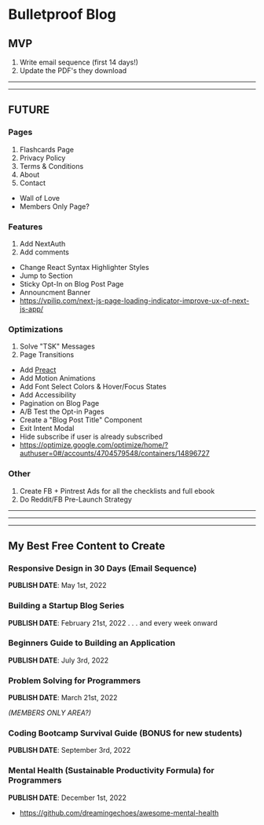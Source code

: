 # Bulletproof Blog

## MVP

1. Write email sequence (first 14 days!)
2. Update the PDF's they download

---

---

## FUTURE

### Pages

1. Flashcards Page
2. Privacy Policy
3. Terms & Conditions
4. About
5. Contact

- Wall of Love
- Members Only Page?

### Features

1. Add NextAuth
2. Add comments

- Change React Syntax Highlighter Styles
- Jump to Section
- Sticky Opt-In on Blog Post Page
- Announcment Banner
- https://vpilip.com/next-js-page-loading-indicator-improve-ux-of-next-js-app/

### Optimizations

1. Solve "TSK" Messages
2. Page Transitions

- Add [Preact](https://github.com/leerob/leerob.io/blob/main/package.json)
- Add Motion Animations
- Add Font Select Colors & Hover/Focus States
- Add Accessibility
- Pagination on Blog Page
- A/B Test the Opt-in Pages
- Create a "Blog Post Title" Component
- Exit Intent Modal
- Hide subscribe if user is already subscribed
- https://optimize.google.com/optimize/home/?authuser=0#/accounts/4704579548/containers/14896727

### Other

1. Create FB + Pintrest Ads for all the checklists and full ebook
2. Do Reddit/FB Pre-Launch Strategy

---

---

---

## My Best Free Content to Create

### Responsive Design in 30 Days (Email Sequence)

**PUBLISH DATE**: May 1st, 2022

### Building a Startup Blog Series

**PUBLISH DATE**: February 21st, 2022 . . . and every week onward

### Beginners Guide to Building an Application

**PUBLISH DATE**: July 3rd, 2022

### Problem Solving for Programmers

**PUBLISH DATE**: March 21st, 2022

_(MEMBERS ONLY AREA?)_

### Coding Bootcamp Survival Guide (BONUS for new students)

**PUBLISH DATE**: September 3rd, 2022

### Mental Health (Sustainable Productivity Formula) for Programmers

**PUBLISH DATE**: December 1st, 2022

- https://github.com/dreamingechoes/awesome-mental-health
